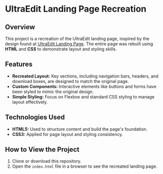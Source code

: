 # UltraEdit Landing Page Recreation

## Overview

This project is a recreation of the UltraEdit landing page, inspired by the design found at [UltraEdit Landing Page](https://www.ultraedit.com/downloads/ultraedit-download-thank-you/?utm_source=CWH&utm_medium=LeadsAcquisition&utm_content=UEDownload&utm_campaign=UETrialDownload). The entire page was rebuilt using **HTML** and **CSS** to demonstrate layout and styling skills.

## Features

- **Recreated Layout:** Key sections, including navigation bars, headers, and download boxes, are designed to match the original page.
- **Custom Components:** Interactive elements like buttons and forms have been styled to mimic the original design.
- **Simple Styling:** Focus on Flexbox and standard CSS styling to manage layout effectively.

## Technologies Used

- **HTML5:** Used to structure content and build the page's foundation.
- **CSS3:** Applied for page layout and styling consistency.

## How to View the Project

1. Clone or download this repository.
2. Open the `index.html` file in a browser to see the recreated landing page.
